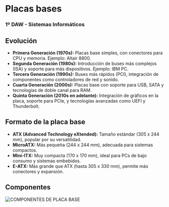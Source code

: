 # Placas bases
### 1º DAW - Sistemas Informáticos

## Evolución
- **Primera Generación (1970s):** Placas base simples, con conectores para CPU y memoria. Ejemplo: Altair 8800.
- **Segunda Generación (1980s):** Introducción de buses más complejos (ISA) y soporte para más dispositivos. Ejemplo: IBM PC.
- **Tercera Generación (1990s):** Buses más rápidos (PCI), integración de componentes como controladores de red y sonido.
- **Cuarta Generación (2000s):** Placas base con soporte para USB, SATA y tecnologías de doble canal para RAM.
- **Quinta Generación (2010s en adelante):** Integración de gráficos en la placa, soporte para PCIe, y tecnologías avanzadas como UEFI y Thunderbolt.

## Formato de la placa base
- **ATX (Advanced Technology eXtended):** Tamaño estándar (305 x 244 mm), popular por su versatilidad.
- **MicroATX:** Más pequeña (244 x 244 mm), adecuada para sistemas compactos.
- **Mini-ITX:** Muy compacta (170 x 170 mm), ideal para PCs de bajo consumo y sistemas embebidos.
- **E-ATX:** Más grande que ATX (hasta 305 x 330 mm), permite más conectores y expansión.

## Componentes
![COMPONENTES DE PLACA BASE](https://probandohardware.com/wp-content/uploads/2020/07/3.0_conexiones.jpg)

